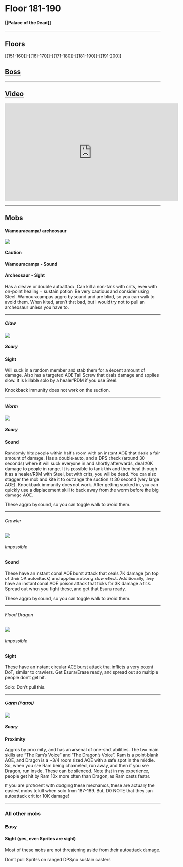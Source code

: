 # Floor 181-190
#### [[Palace of the Dead]]
---
## Floors

[[151-160]]-[[161-170]]-[[171-180]]-[[181-190]]-[[191-200]]
## [Boss](190)

---

## [Video](https://www.youtube.com/watch?v=9SH-qyjREMc&t=5327s)

<iframe width="560" height="315" src="https://www.youtube.com/embed/9SH-qyjREMc?start=20623" title="YouTube video player" frameborder="0" allow="accelerometer; autoplay; clipboard-write; encrypted-media; gyroscope; picture-in-picture" allowfullscreen></iframe>

---

## Mobs
#### Wamouracampa/ archeosaur
![](https://lh5.googleusercontent.com/-f3NXdt57ddQzpDgtOnKVMR33ei326mPEx7wq7kLDrs6IsYJfTVHKmfqdZ7v3fhT79xJVGPs06l1WkPAM-q_-Ov-uJF2Qxgo3jsOkG4lPdNWHI7_SEzBjCG4-zf7ezCpuw)
#### Caution
#### Wamouracampa - Sound
#### Archeosaur - Sight

Has a cleave or double autoattack. Can kill a non-tank with crits, even with on-point healing + sustain potion. Be very cautious and consider using Steel. Wamouracampas aggro by sound and are blind, so you can walk to avoid them. When kited, aren’t that bad, but I would try not to pull an archeosaur unless you have to.

---
##### Claw
![](https://lh3.googleusercontent.com/RVYCw8xIHWdVo6-UcY2AagO6iXViSfQ-37xb3KQ8Rv1fcEbKbvWqI4i23qkiMZG0AeAkZWjvhxUYAKOJe4_pOQbuQRKyxiX91eAnSx4ZXz51HZzy348eoVHR-StcPYFWmQ)
##### Scary
#### Sight

Will suck in a random member and stab them for a decent amount of damage. Also has a targeted AOE Tail Screw that deals damage and applies slow. It is killable solo by a healer/RDM if you use Steel.

Knockback immunity does not work on the suction.


---
##### Worm
![](https://lh3.googleusercontent.com/mUKGWR51ZnWIXkhMvEdkYzX4Dby6LdulcZLWDV0GRTYWTM9K5fGrWRAnDIEjrXctE5K9Zv-RW0zdAdAXqn8e3Zmb3KaqeBg38FcACbQsPIhCUIAiQRZRY6-UrmAJjZb0Dw)
##### Scary
#### Sound

Randomly hits people within half a room with an instant AOE that deals a fair amount of damage. Has a double-auto, and a DPS check (around 30 seconds) where it will suck everyone in and shortly afterwards, deal 20K damage to people in range. It is possible to tank this and then heal through it as a healer/RDM with Steel, but with crits, you will be dead. You can also stagger the mob and kite it to outrange the suction at 30 second (very large AOE). Knockback immunity does not work. After getting sucked in, you can quickly use a displacement skill to back away from the worm before the big damage AOE.

These aggro by sound, so you can toggle walk to avoid them.

---
###### Crawler
![](https://lh5.googleusercontent.com/8IdrsGfMCzwIiCPBRlwh_UaeWHo4XxJ555crl_-HLxP6QsyYQdpykFr99xkDDxhIiUUMCZNKdRc6PzywJj5A43mILe0fQhXxHZ9Db7OlCkq9DNT7Ojc2VM3AzZAcyGqgdg)
###### Impossible
#### Sound

These have an instant conal AOE burst attack that deals 7K damage (on top of their 5K autoattack) and applies a strong slow effect. Additionally, they have an instant conal AOE poison attack that ticks for 3K damage a tick. Spread out when you fight these, and get that Esuna ready.

These aggro by sound, so you can toggle walk to avoid them.

---
###### Flood Dragon
![](https://lh3.googleusercontent.com/OocOO0i1z1O22eyfhWCbmyPNgfdvwGudrTk37uHvYNV8O7nP7afxGPoBEoFBi90RuZEv6SaJDQQ5mdwsJ5hIAGG7I3iNpSZ-n9xmvWsbvvf42YQcpNXSRFWFbVY0K3GnSQ)
###### Impossible
#### Sight

These have an instant circular AOE burst attack that inflicts a very potent DoT, similar to crawlers. Get Esuna/Erase ready, and spread out so multiple people don’t get hit.

Solo: Don’t pull this.

---
##### Garm (Patrol)
![](https://lh6.googleusercontent.com/CKmv1F_IAslLs3TNFh95Rn61cXmH_fKQXh_GIOoJvZJieniWsZgzlAjyLra4DiBlNcxdRo381Gwh00dEZptJMYESyTFJREhxO7KhShxQxGU_cAO20z6DXJ96nkWkj_9wUg)
##### Scary
#### Proximity

Aggros by proximity, and has an arsenal of one-shot abilities. The two main skills are “The Ram’s Voice” and “The Dragon’s Voice”. Ram is a point-blank AOE, and Dragon is a ~3/4 room sized AOE with a safe spot in the middle. So, when you see Ram being channeled, run away, and then if you see Dragon, run inside. These can be silenced. Note that in my experience, people get hit by Ram 10x more often than Dragon, as Ram casts faster.

If you are proficient with dodging these mechanics, these are actually the easiest mobs to kill when solo from 187-189. But, DO NOTE that they can autoattack crit for 10K damage!

---
### All other mobs
### Easy
#### Sight (yes, even Sprites are sight)

Most of these mobs are not threatening aside from their autoattack damage.

Don’t pull Sprites on ranged DPS/no sustain casters.